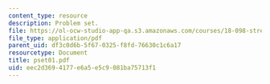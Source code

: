 ```yaml
---
content_type: resource
description: Problem set.
file: https://ol-ocw-studio-app-qa.s3.amazonaws.com/courses/18-098-street-fighting-mathematics-january-iap-2008/eec2d3694177e6a5e5c9081ba75713f1_pset01.pdf
file_type: application/pdf
parent_uid: df3c0d6b-5f67-0325-f8fd-76630c1c6a17
resourcetype: Document
title: pset01.pdf
uid: eec2d369-4177-e6a5-e5c9-081ba75713f1
---
```

